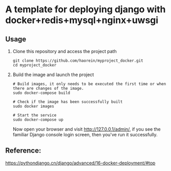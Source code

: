 # A template for deploying django with docker+redis+mysql+nginx+uwsgi

## Usage 

1. Clone this repository and access the project path
    ```shell
    git clone https://github.com/haorein/myproject_docker.git
    cd myproject_docker
    ```
2. Build the image and launch the project
    ```shell
    # Build images, it only needs to be executed the first time or when there are changes of the image.
    sudo docker-compose build
    
    # Check if the image has been successfully built
    sudo docker images
    
    # Start the service
    sudo docker-compose up
    ```
   Now open your browser and visit http://127.0.0.1/admin/, if you see the familiar Django console login screen, then you've run it successfully.


## Reference: 
https://pythondjango.cn/django/advanced/16-docker-deployment/#top
